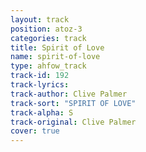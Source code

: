 ```yaml
---
layout: track
position: atoz-3
categories: track
title: Spirit of Love
name: spirit-of-love
type: ahfow_track
track-id: 192
track-lyrics: 
track-author: Clive Palmer
track-sort: "SPIRIT OF LOVE"
track-alpha: S
track-original: Clive Palmer
cover: true
---
```

